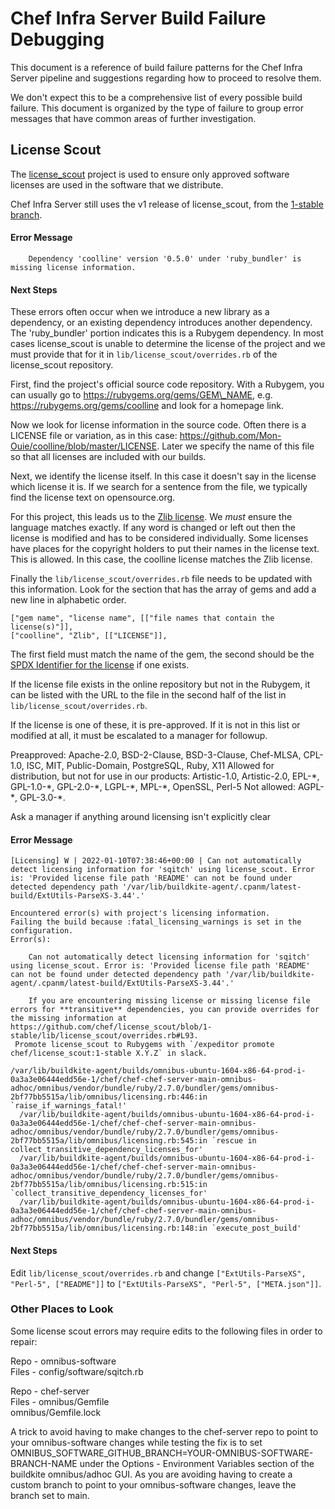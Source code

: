 # Chef Infra Server Build Failure Debugging

This document is a reference of build failure patterns for the Chef Infra Server pipeline and suggestions regarding how to proceed to resolve them.

We don't expect this to be a comprehensive list of every possible build failure. This document is organized by the type of failure to group error messages that have common areas of further investigation.


## License Scout

The [license\_scout](https://github.com/chef/license_scout) project is used to ensure only approved software licenses are used in the software that we distribute.

Chef Infra Server still uses the v1 release of license\_scout, from the [1-stable branch](https://github.com/chef/license_scout/tree/1-stable).

#### Error Message
```
    Dependency 'coolline' version '0.5.0' under 'ruby_bundler' is missing license information.
```

#### Next Steps

These errors often occur when we introduce a new library as a dependency, or an existing dependency introduces another dependency. The 'ruby\_bundler' portion indicates this is a Rubygem dependency. In most cases license\_scout is unable to determine the license of the project and we must provide that for it in `lib/license_scout/overrides.rb` of the license\_scout repository.

First, find the project's official source code repository. With a Rubygem, you can usually go to https://rubygems.org/gems/GEM\_NAME, e.g. https://rubygems.org/gems/coolline and look for a homepage link.

Now we look for license information in the source code. Often there is a LICENSE file or variation, as in this case: https://github.com/Mon-Ouie/coolline/blob/master/LICENSE. Later we specify the name of this file so that all licenses are included with our builds.

Next, we identify the license itself. In this case it doesn't say in the license which license it is. If we search for a sentence from the file, we typically find the license text on opensource.org.

For this project, this leads us to the [Zlib license](https://opensource.org/licenses/Zlib). We *must* ensure the language matches exactly. If any word is changed or left out then the license is modified and has to be considered individually. Some licenses have places for the copyright holders to put their names in the license text. This is allowed. In this case, the coolline license matches the Zlib license.

Finally the `lib/license_scout/overrides.rb` file needs to be updated with this information. Look for the section that has the array of gems and add a new line in alphabetic order.

```
["gem name", "license name", [["file names that contain the license(s)"]],
["coolline", "Zlib", [["LICENSE"]],
```

The first field must match the name of the gem, the second should be the [SPDX Identifier for the license](https://spdx.org/licenses/) if one exists.

If the license file exists in the online repository but not in the Rubygem, it can be listed with the URL to the file in the second half of the list in `lib/license_scout/overrides.rb`.

If the license is one of these, it is pre-approved. If it is not in this list or modified at all, it must be escalated to a manager for followup.

Preapproved: Apache-2.0, BSD-2-Clause, BSD-3-Clause, Chef-MLSA, CPL-1.0, ISC, MIT, Public-Domain, PostgreSQL, Ruby, X11
Allowed for distribution, but not for use in our products: Artistic-1.0, Artistic-2.0, EPL-\*, GPL-1.0-\*, GPL-2.0-\*, LGPL-\*, MPL-\*, OpenSSL, Perl-5
Not allowed: AGPL-\*, GPL-3.0-\*.

Ask a manager if anything around licensing isn't explicitly clear

#### Error Message

```
[Licensing] W | 2022-01-10T07:38:46+00:00 | Can not automatically detect licensing information for 'sqitch' using license_scout. Error is: 'Provided license file path 'README' can not be found under detected dependency path '/var/lib/buildkite-agent/.cpanm/latest-build/ExtUtils-ParseXS-3.44'.'

Encountered error(s) with project's licensing information.
Failing the build because :fatal_licensing_warnings is set in the configuration.
Error(s):

    Can not automatically detect licensing information for 'sqitch' using license_scout. Error is: 'Provided license file path 'README' can not be found under detected dependency path '/var/lib/buildkite-agent/.cpanm/latest-build/ExtUtils-ParseXS-3.44'.'

    If you are encountering missing license or missing license file errors for **transitive** dependencies, you can provide overrides for the missing information at https://github.com/chef/license_scout/blob/1-stable/lib/license_scout/overrides.rb#L93.
 Promote license_scout to Rubygems with `/expeditor promote chef/license_scout:1-stable X.Y.Z` in slack.

/var/lib/buildkite-agent/builds/omnibus-ubuntu-1604-x86-64-prod-i-0a3a3e06444edd56e-1/chef/chef-chef-server-main-omnibus-adhoc/omnibus/vendor/bundle/ruby/2.7.0/bundler/gems/omnibus-2bf77bb5515a/lib/omnibus/licensing.rb:446:in `raise_if_warnings_fatal!'
  /var/lib/buildkite-agent/builds/omnibus-ubuntu-1604-x86-64-prod-i-0a3a3e06444edd56e-1/chef/chef-chef-server-main-omnibus-adhoc/omnibus/vendor/bundle/ruby/2.7.0/bundler/gems/omnibus-2bf77bb5515a/lib/omnibus/licensing.rb:545:in `rescue in collect_transitive_dependency_licenses_for'
  /var/lib/buildkite-agent/builds/omnibus-ubuntu-1604-x86-64-prod-i-0a3a3e06444edd56e-1/chef/chef-chef-server-main-omnibus-adhoc/omnibus/vendor/bundle/ruby/2.7.0/bundler/gems/omnibus-2bf77bb5515a/lib/omnibus/licensing.rb:515:in `collect_transitive_dependency_licenses_for'
  /var/lib/buildkite-agent/builds/omnibus-ubuntu-1604-x86-64-prod-i-0a3a3e06444edd56e-1/chef/chef-chef-server-main-omnibus-adhoc/omnibus/vendor/bundle/ruby/2.7.0/bundler/gems/omnibus-2bf77bb5515a/lib/omnibus/licensing.rb:148:in `execute_post_build'
```
#### Next Steps

Edit `lib/license_scout/overrides.rb` and change `["ExtUtils-ParseXS", "Perl-5", ["README"]]` to `["ExtUtils-ParseXS", "Perl-5", ["META.json"]]`.

### Other Places to Look

Some license scout errors may require edits to the following files in order to repair:

Repo  - omnibus-software  
Files - config/software/sqitch.rb

Repo  - chef-server  
Files - omnibus/Gemfile  
        omnibus/Gemfile.lock

A trick to avoid having to make changes to the chef-server repo to point to your omnibus-software changes while testing the fix is to set OMNIBUS_SOFTWARE_GITHUB_BRANCH=YOUR-OMNIBUS-SOFTWARE-BRANCH-NAME under the Options - Environment Variables section of the buildkite omnibus/adhoc GUI.  As you are avoiding having to create a custom branch to point to your omnibus-software changes, leave the branch set to main.
